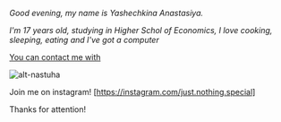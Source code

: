 *Good evening, my name is Yashechkina Anastasiya.*

*I'm 17 years old, studying in Higher Schol of Economics, I love cooking, sleeping, eating and I've got a computer*

[You can contact me with](https://vk.com/yashechkina_n)

![alt-nastuha](https://pp.userapi.com/c840139/v840139091/632c8/EwpfFm8gTps.jpg)

Join me on instagram! [https://instagram.com/just.nothing.special]

Thanks for attention!
